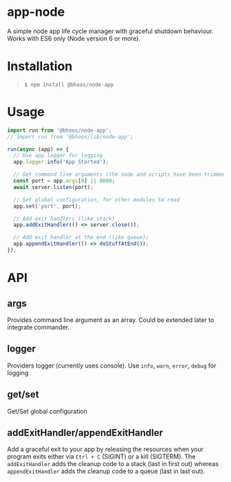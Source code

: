 # app-node
A simple node app life cycle manager with graceful shutdown behaviour.
Works with ES6 only (Node version 6 or more).

# Installation
> `$ npm install @bhoos/node-app`


# Usage
```javascript
import run from '@bhoos/node-app';
// import run from '@bhoos/lib/node-app';

run(async (app) => {
  // Use app.logger for logging
  app.logger.info('App Started');

  // Get command line arguments (the node and scripts have been trimmed off)
  const port = app.args[0] || 8080;
  await server.listen(port);

  // Set global configuration, for other modules to read
  app.set('port', port);

  // Add exit handlers (like stack)
  app.addExitHandler(() => server.close());

  // Add exit handler at the end (like queue);
  app.appendExitHandler(() => doStuffAtEnd());
});
```

# API
## args
Provides command line argument as an array. Could be extended later
to integrate commander.

## logger
Providers logger (currently uses console).
Use `info`, `warn`, `error`, `debug` for logging

## get/set
Get/Set global configuration

## addExitHandler/appendExitHandler
Add a graceful exit to your app by releasing the resources when your
program exits either via `Ctrl + C` (SIGINT) or a kill (SIGTERM). The
`addExitHandler` adds the cleanup code to a stack (last in first out) 
whereas `appendExitHandler` adds the cleanup code to a queue (last in last out).
